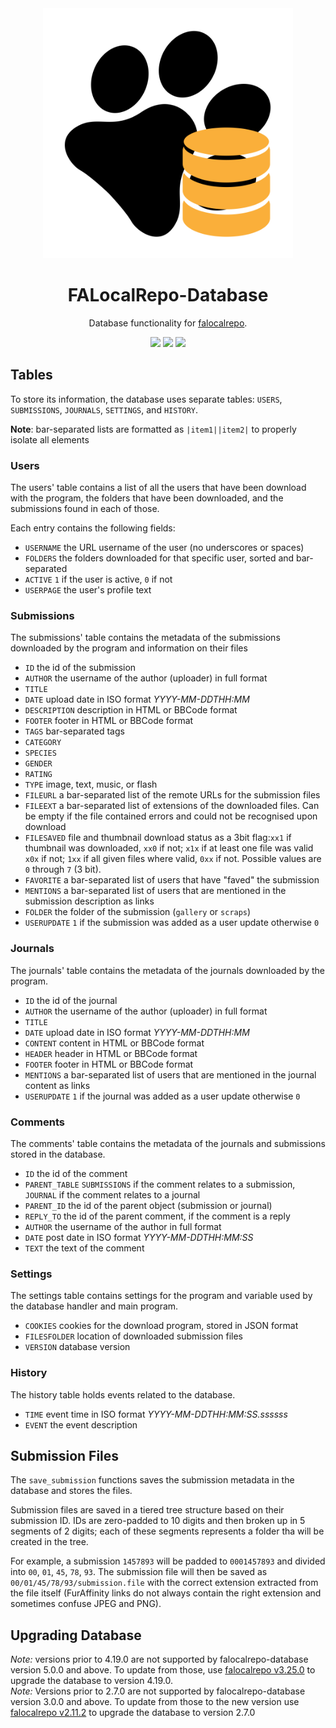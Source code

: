 <div align="center">

<img alt="logo" width="400" src="https://raw.githubusercontent.com/FurryCoders/Logos/main/logos/falocalrepo-database-transparent.png">

# FALocalRepo-Database

Database functionality for [falocalrepo](https://pypi.org/project/falocalrepo).

[![](https://img.shields.io/github/v/tag/FurryCoders/falocalrepo-database?label=github&sort=date&logo=github&color=blue)](https://github.com/FurryCoders/falocalrepo-database)
[![](https://img.shields.io/pypi/v/falocalrepo-database?logo=pypi)](https://pypi.org/project/falocalrepo-database/)
[![](https://img.shields.io/pypi/pyversions/falocalrepo-database?logo=Python)](https://www.python.org)

</div>

## Tables

To store its information, the database uses separate tables: `USERS`, `SUBMISSIONS`, `JOURNALS`, `SETTINGS`,
and `HISTORY`.

**Note**: bar-separated lists are formatted as `|item1||item2|` to properly isolate all elements

### Users

The users' table contains a list of all the users that have been download with the program, the folders that have been
downloaded, and the submissions found in each of those.

Each entry contains the following fields:

* `USERNAME` the URL username of the user (no underscores or spaces)
* `FOLDERS` the folders downloaded for that specific user, sorted and bar-separated
* `ACTIVE` `1` if the user is active, `0` if not
* `USERPAGE` the user's profile text

### Submissions

The submissions' table contains the metadata of the submissions downloaded by the program and information on their files

* `ID` the id of the submission
* `AUTHOR` the username of the author (uploader) in full format
* `TITLE`
* `DATE` upload date in ISO format _YYYY-MM-DDTHH:MM_
* `DESCRIPTION` description in HTML or BBCode format
* `FOOTER` footer in HTML or BBCode format
* `TAGS` bar-separated tags
* `CATEGORY`
* `SPECIES`
* `GENDER`
* `RATING`
* `TYPE` image, text, music, or flash
* `FILEURL` a bar-separated list of the remote URLs for the submission files
* `FILEEXT` a bar-separated list of extensions of the downloaded files. Can be empty if the file contained errors and
  could not be recognised upon download
* `FILESAVED` file and thumbnail download status as a 3bit flag:`xx1` if thumbnail was downloaded, `xx0` if not; `x1x`
  if at least one file was valid `x0x` if not; `1xx` if all given files where valid, `0xx` if not. Possible values
  are `0` through `7` (3 bit).
* `FAVORITE` a bar-separated list of users that have "faved" the submission
* `MENTIONS` a bar-separated list of users that are mentioned in the submission description as links
* `FOLDER` the folder of the submission (`gallery` or `scraps`)
* `USERUPDATE` `1` if the submission was added as a user update otherwise `0`

### Journals

The journals' table contains the metadata of the journals downloaded by the program.

* `ID` the id of the journal
* `AUTHOR` the username of the author (uploader) in full format
* `TITLE`
* `DATE` upload date in ISO format _YYYY-MM-DDTHH:MM_
* `CONTENT` content in HTML or BBCode format
* `HEADER` header in HTML or BBCode format
* `FOOTER` footer in HTML or BBCode format
* `MENTIONS` a bar-separated list of users that are mentioned in the journal content as links
* `USERUPDATE` `1` if the journal was added as a user update otherwise `0`

### Comments

The comments' table contains the metadata of the journals and submissions stored in the database.

* `ID` the id of the comment
* `PARENT_TABLE` `SUBMISSIONS` if the comment relates to a submission, `JOURNAL` if the comment relates to a journal
* `PARENT_ID` the id of the parent object (submission or journal)
* `REPLY_TO` the id of the parent comment, if the comment is a reply
* `AUTHOR` the username of the author in full format
* `DATE` post date in ISO format _YYYY-MM-DDTHH:MM:SS_
* `TEXT` the text of the comment

### Settings

The settings table contains settings for the program and variable used by the database handler and main program.

* `COOKIES` cookies for the download program, stored in JSON format
* `FILESFOLDER` location of downloaded submission files
* `VERSION` database version

### History

The history table holds events related to the database.

* `TIME` event time in ISO format _YYYY-MM-DDTHH:MM:SS.ssssss_
* `EVENT` the event description

## Submission Files

The `save_submission` functions saves the submission metadata in the database and stores the files.

Submission files are saved in a tiered tree structure based on their submission ID. IDs are zero-padded to 10 digits and
then broken up in 5 segments of 2 digits; each of these segments represents a folder tha will be created in the tree.

For example, a submission `1457893` will be padded to `0001457893` and divided into `00`, `01`, `45`, `78`, `93`. The
submission file will then be saved as `00/01/45/78/93/submission.file` with the correct extension extracted from the
file itself (FurAffinity links do not always contain the right extension and sometimes confuse JPEG and PNG).

## Upgrading Database

_Note:_ versions prior to 4.19.0 are not supported by falocalrepo-database version 5.0.0 and above. To update from
those, use [falocalrepo v3.25.0](https://pypi.org/project/falocalrepo/v3.25.0) to upgrade the database to version
4.19.0.<br/>
_Note:_ Versions prior to 2.7.0 are not supported by falocalrepo-database version 3.0.0 and above. To update from those
to the new version use [falocalrepo v2.11.2](https://github.com/FurryCoders/FALocalRepo/releases/tag/v2.11.2) to upgrade
the database to version 2.7.0

